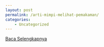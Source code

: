 ```yaml
---
layout: post
permalink: /arti-mimpi-melihat-pemakaman/
categories:
    - Uncategorized
---
```


[Baca Selengkapnya](/09)